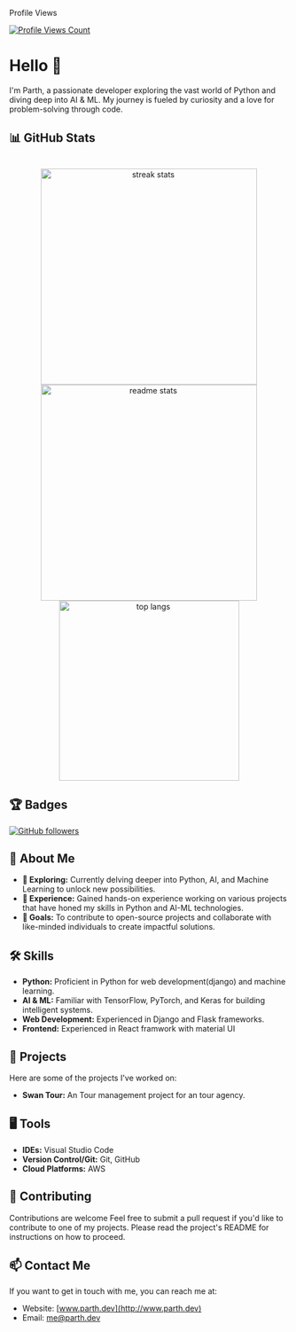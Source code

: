 Profile Views

[![Profile Views Count](https://profile-counter.glitch.me/parth5757/count.svg)](https://profile-counter.glitch.me/parth5757/count)
# Hello 👋

I'm Parth, a passionate developer exploring the vast world of Python and diving deep into AI & ML. My journey is fueled by curiosity and a love for problem-solving through code.


## 📊 GitHub Stats
<br>
<div align=center>
  <img width=390 src="https://github-readme-streak-stats-salesp07.vercel.app/?user=parth5757&count_private=true&theme=react&border_radius=10" alt="streak stats"/>
  <img width=390 src="https://github-readme-stats.vercel.app/api?username=parth5757&count_private=true&show_icons=true&theme=react&rank_icon=github&border_radius=10" alt="readme stats" />
  <br/>
  <img width=325 align="center" src="https://github-readme-stats.vercel.app/api/top-langs/?username=parth5757&hide=HTML&langs_count=8&layout=compact&theme=react&border_radius=10&size_weight=0.5&count_weight=0.5&exclude_repo=github-readme-stats" alt="top langs" />
</div>



## 🏆 Badges

[![GitHub followers](https://img.shields.io/github/followers/parth5757?label=Follow&style=social)](https://github.com/parth5757)


## 🚀 About Me

- **🔭 Exploring:** Currently delving deeper into Python, AI, and Machine Learning to unlock new possibilities.
- **💼 Experience:** Gained hands-on experience working on various projects that have honed my skills in Python and AI-ML technologies.
- **🎯 Goals:** To contribute to open-source projects and collaborate with like-minded individuals to create impactful solutions.

## 🛠 Skills

- **Python:** Proficient in Python for web development(django) and machine learning.
- **AI & ML:** Familiar with TensorFlow, PyTorch, and Keras for building intelligent systems.
- **Web Development:** Experienced in Django and Flask frameworks.
- **Frontend:** Experienced in React framwork with material UI 

## 🌱 Projects

Here are some of the projects I've worked on:

- **Swan Tour:** An Tour management project for an tour agency.

## 🖥️ Tools

- **IDEs:** Visual Studio Code
- **Version Control/Git:** Git, GitHub
- **Cloud Platforms:** AWS

## 🤝 Contributing

Contributions are welcome Feel free to submit a pull request if you'd like to contribute to one of my projects. Please read the project's README for instructions on how to proceed.

## 📫 Contact Me

If you want to get in touch with me, you can reach me at:
- Website: [www.parth.dev](http://www.parth.dev)
- Email: me@parth.dev

